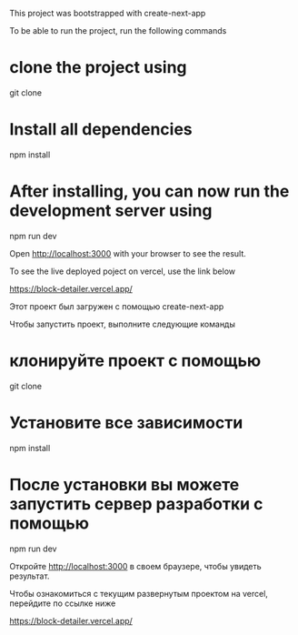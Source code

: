 This project was bootstrapped with create-next-app


To be able to run the project, run the following commands

# clone the project using 
git clone 

# Install all dependencies
npm install

# After installing, you can now run the development server using 
npm run dev

Open [http://localhost:3000](http://localhost:3000) with your browser to see the result.

To see the live deployed poject on vercel, use the link below

https://block-detailer.vercel.app/



Этот проект был загружен с помощью create-next-app


Чтобы запустить проект, выполните следующие команды

# клонируйте проект с помощью
git clone 

# Установите все зависимости
npm install

# После установки вы можете запустить сервер разработки с помощью
npm run dev

Откройте [http://localhost:3000](http://localhost:3000) в своем браузере, чтобы увидеть результат.

Чтобы ознакомиться с текущим развернутым проектом на vercel, перейдите по ссылке ниже

https://block-detailer.vercel.app/



